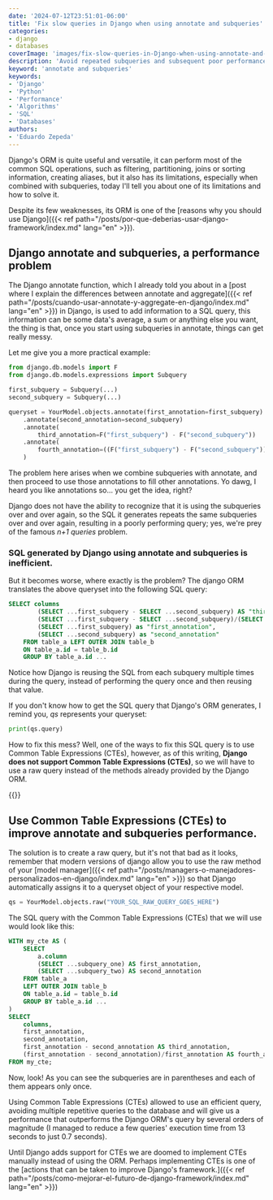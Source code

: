 ```yaml
---
date: '2024-07-12T23:51:01-06:00'
title: 'Fix slow queries in Django when using annotate and subqueries'
categories:
- django
- databases
coverImage: 'images/fix-slow-queries-in-Django-when-using-annotate-and-subqueries.jpg'
description: 'Avoid repeated subqueries and subsequent poor performance when using Django annotate using raw queries and Common Table Expressions (CTEs) in SQL databases.'
keyword: 'annotate and subqueries'
keywords:
- 'Django'
- 'Python'
- 'Performance'
- 'Algorithms'
- 'SQL'
- 'Databases'
authors:
- 'Eduardo Zepeda'
---
```



Django's ORM is quite useful and versatile, it can perform most of the common SQL operations, such as filtering, partitioning, joins or sorting information, creating aliases, but it also has its limitations, especially when combined with subqueries, today I'll tell you about one of its limitations and how to solve it.

Despite its few weaknesses, its ORM is one of the [reasons why you should use Django]({{< ref path="/posts/por-que-deberias-usar-django-framework/index.md" lang="en" >}}).


## Django annotate and subqueries, a performance problem

The Django annotate function, which I already told you about in a [post where I explain the differences between annotate and aggregate]({{< ref path="/posts/cuando-usar-annotate-y-aggregate-en-django/index.md" lang="en" >}}) in Django, is used to add information to a SQL query, this information can be some data's average, a sum or anything else you want, the thing is that, once you start using subqueries in annotate, things can get really messy.

Let me give you a more practical example:

``` python
from django.db.models import F
from django.db.models.expressions import Subquery

first_subquery = Subquery(...)
second_subquery = Subquery(...)

queryset = YourModel.objects.annotate(first_annotation=first_subquery)
    .annotate(second_annotation=second_subquery)
    .annotate(
        third_annotation=F("first_subquery") - F("second_subquery"))
    .annotate(
        fourth_annotation=((F("first_subquery") - F("second_subquery")) / F("second_subquery"))
    )
```


The problem here arises when we combine subqueries with annotate, and then proceed to use those annotations to fill other annotations. Yo dawg, I heard you like annotations so... you get the idea, right?

Django does not have the ability to recognize that it is using the subqueries over and over again, so the SQL it generates repeats the same subqueries over and over again, resulting in a poorly performing query; yes, we're prey of the famous *n+1 queries* problem.

### SQL generated by Django using annotate and subqueries is inefficient.

But it becomes worse, where exactly is the problem? The django ORM translates the above queryset into the following SQL query:

``` sql
SELECT columns
        (SELECT ...first_subquery - SELECT ...second_subquery) AS "third_annotation",
        (SELECT ...first_subquery - SELECT ...second_subquery)/(SELECT ...first_subquery) as "fourth_annotation",
        (SELECT ...first_subquery) as "first_annotation",
        (SELECT ...second_subquery) as "second_annotation"
    FROM table_a LEFT OUTER JOIN table_b
    ON table_a.id = table_b.id
    GROUP BY table_a.id ...
```

Notice how Django is reusing the SQL from each subquery multiple times during the query, instead of performing the query once and then reusing that value.

If you don't know how to get the SQL query that Django's ORM generates, I remind you, *qs* represents your queryset:

``` python
print(qs.query)
```


How to fix this mess? Well, one of the ways to fix this SQL query is to use Common Table Expressions (CTEs), however, as of this writing, **Django does not support Common Table Expressions (CTEs)**, so we will have to use a raw query instead of the methods already provided by the Django ORM.

{{<ad>}}

## Use Common Table Expressions (CTEs) to improve annotate and subqueries performance.

The solution is to create a raw query, but it's not that bad as it looks, remember that modern versions of django allow you to use the raw method of your [model manager]({{< ref path="/posts/managers-o-manejadores-personalizados-en-django/index.md" lang="en" >}}) so that Django automatically assigns it to a queryset object of your respective model.


``` python
qs = YourModel.objects.raw("YOUR_SQL_RAW_QUERY_GOES_HERE")
```

The SQL query with the Common Table Expressions (CTEs) that we will use would look like this:

``` sql
WITH my_cte AS (
    SELECT
        a.column
        (SELECT ...subquery_one) AS first_annotation,
        (SELECT ...subquery_two) AS second_annotation
    FROM table_a
    LEFT OUTER JOIN table_b
    ON table_a.id = table_b.id
    GROUP BY table_a.id ...
)
SELECT
    columns,
    first_annotation,
    second_annotation,
    first_annotation - second_annotation AS third_annotation,
    (first_annotation - second_annotation)/first_annotation AS fourth_annotation
FROM my_cte;
```

Now, look! As you can see the subqueries are in parentheses and each of them appears only once.

Using Common Table Expressions (CTEs) allowed to use an efficient query, avoiding multiple repetitive queries to the database and will give us a performance that outperforms the Django ORM's query by several orders of magnitude (I managed to reduce a few queries' execution time from 13 seconds to just 0.7 seconds).

Until Django adds support for CTEs we are doomed to implement CTEs manually instead of using the ORM. Perhaps implementing CTEs is one of the [actions that can be taken to improve Django's framework.]({{< ref path="/posts/como-mejorar-el-futuro-de-django-framework/index.md" lang="en" >}})
